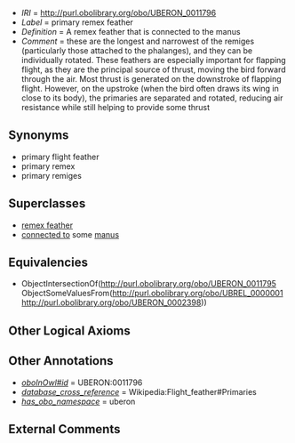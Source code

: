 * *IRI* = http://purl.obolibrary.org/obo/UBERON_0011796
 * *Label* = primary remex feather
 * *Definition* = A remex feather that is connected to the manus
 * *Comment* = these are the longest and narrowest of the remiges (particularly those attached to the phalanges), and they can be individually rotated. These feathers are especially important for flapping flight, as they are the principal source of thrust, moving the bird forward through the air. Most thrust is generated on the downstroke of flapping flight. However, on the upstroke (when the bird often draws its wing in close to its body), the primaries are separated and rotated, reducing air resistance while still helping to provide some thrust

## Synonyms

 * primary flight feather
 * primary remex
 * primary remiges

## Superclasses

 * [remex feather](../../UBERON/95/UBERON_0011795.md)
 * [connected to](../../UBREL/01/UBREL_0000001.md) some [manus](../../UBERON/98/UBERON_0002398.md)

## Equivalencies

 * ObjectIntersectionOf(<http://purl.obolibrary.org/obo/UBERON_0011795> ObjectSomeValuesFrom(<http://purl.obolibrary.org/obo/UBREL_0000001> <http://purl.obolibrary.org/obo/UBERON_0002398>))

## Other Logical Axioms


## Other Annotations

 * *[oboInOwl#id](../../id/oboInOwl#id.md)* = UBERON:0011796
 * *[database_cross_reference](../../ef/oboInOwl#hasDbXref.md)* = Wikipedia:Flight_feather#Primaries
 * *[has_obo_namespace](../../ce/oboInOwl#hasOBONamespace.md)* = uberon

## External Comments

